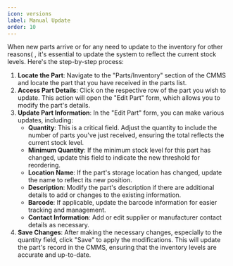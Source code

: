 ```yaml
---
icon: versions
label: Manual Update
order: 10
---
```

When new parts arrive or for any need to update to the inventory for other reasons\( , it's essential to update the system to reflect the current stock levels. Here's the step\-by\-step process:

1. __Locate the Part__: Navigate to the "Parts/Inventory" section of the CMMS and locate the part that you have received in the parts list.
2. __Access Part Details__: Click on the respective row of the part you wish to update. This action will open the "Edit Part" form, which allows you to modify the part's details.
3. __Update Part Information__: In the "Edit Part" form, you can make various updates, including:
    - __Quantity__: This is a critical field. Adjust the quantity to include the number of parts you've just received, ensuring the total reflects the current stock level.
    - __Minimum Quantity__: If the minimum stock level for this part has changed, update this field to indicate the new threshold for reordering.
    - __Location Name__: If the part's storage location has changed, update the name to reflect its new position.
    - __Description__: Modify the part's description if there are additional details to add or changes to the existing information.
    - __Barcode__: If applicable, update the barcode information for easier tracking and management.
    - __Contact Information__: Add or edit supplier or manufacturer contact details as necessary.
4. __Save Changes__: After making the necessary changes, especially to the quantity field, click "Save" to apply the modifications. This will update the part's record in the CMMS, ensuring that the inventory levels are accurate and up\-to\-date.
